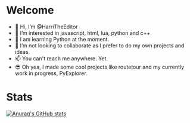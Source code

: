 # Welcome
- 👋 Hi, I’m @HarriTheEditor
- 👀 I’m interested in javascript, html, lua, python and c++.
- 🌱 I am learning Python at the moment.
- 💞️ I’m not looking to collaborate as I prefer to do my own projects and ideas.
- 📫 You can't reach me anywhere. Yet.
- 😎 Oh yea, I made some cool projects like routetour and my currently work in progress, PyExplorer.

# Stats
[![Anurag's GitHub stats](https://github-readme-stats.vercel.app/api?username=HarriTheEditor)](https://github.com/anuraghazra/github-readme-stats)
